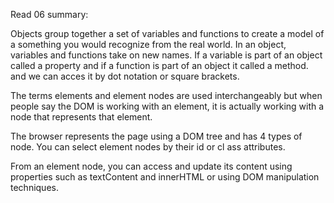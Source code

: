 Read 06 summary:

Objects group together a set of variables and functions to create a model of a something you would recognize from the real world. In an object, variables and functions take on new names.
If a variable is part of an object called a property and if a function is part of an object it called a method. and we can acces it by dot notation or square brackets.

The terms elements and element nodes are used interchangeably but when people say the DOM is working with an element, it is actually working with a node that represents that element.

The browser represents the page using a DOM tree and has 4 types of node. You can select element nodes by their id or cl ass attributes.

From an element node, you can access and update its content using properties such as textContent and innerHTML or using DOM manipulation techniques.